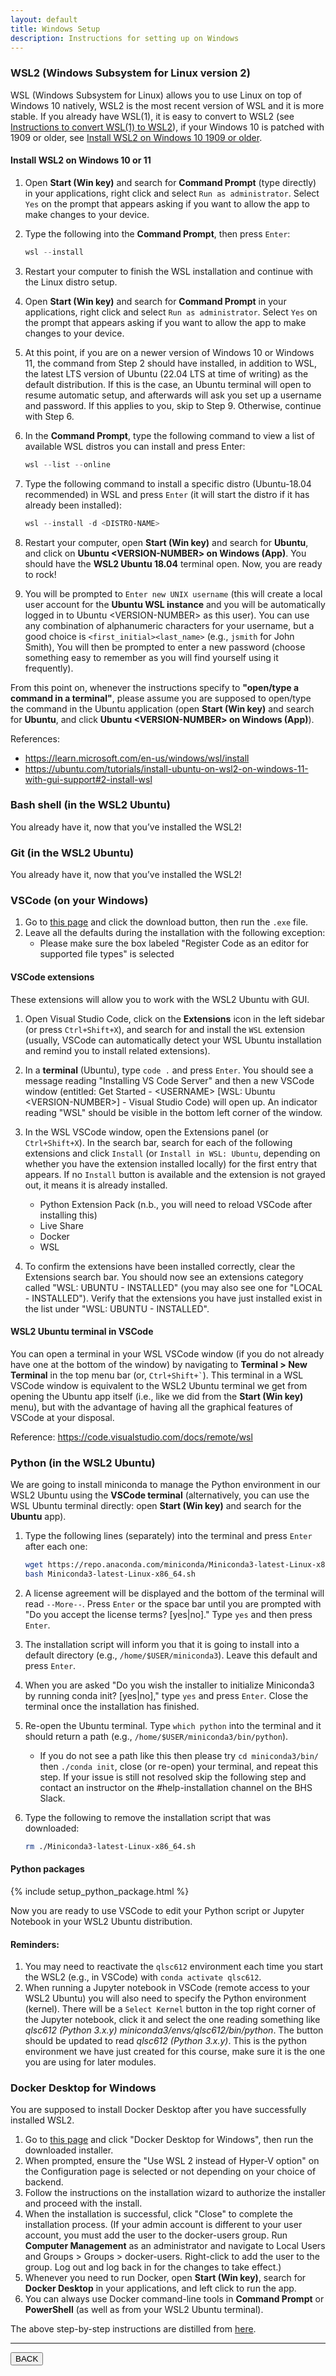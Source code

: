 ```yaml
---
layout: default
title: Windows Setup
description: Instructions for setting up on Windows
---
```


### WSL2 (Windows Subsystem for Linux version 2)

WSL (Windows Subsystem for Linux) allows you to use Linux on top of Windows 10
natively, WSL2 is the most recent version of WSL and it is more stable. If you
already have WSL(1), it is easy to convert to WSL2 (see
[Instructions to convert WSL(1) to WSL2](https://ericsysmin.com/2019/07/13/converting-wsl-1-operating-systems-to-wsl-2-on-windows/)),
if your Windows 10 is patched with 1909 or older, see
[Install WSL2 on Windows 10 1909 or older](https://pureinfotech.com/install-windows-subsystem-linux-2-windows-10/).

#### Install WSL2 on Windows 10 or 11

1. Open **Start (Win key)** and search for **Command Prompt** (type directly) in
   your applications, right click and select `Run as administrator`. Select
   `Yes` on the prompt that appears asking if you want to allow the app to make
   changes to your device.
2. Type the following into the **Command Prompt**, then press `Enter`:

   ```powershell
   wsl --install
   ```

3. Restart your computer to finish the WSL installation and continue with the
   Linux distro setup.
4. Open **Start (Win key)** and search for **Command Prompt** in your
   applications, right click and select `Run as administrator`. Select `Yes` on
   the prompt that appears asking if you want to allow the app to make changes
   to your device.
5. At this point, if you are on a newer version of Windows 10 or Windows 11, the
   command from Step 2 should have installed, in addition to WSL, the latest LTS
   version of Ubuntu (22.04 LTS at time of writing) as the default distribution.
   If this is the case, an Ubuntu terminal will open to resume automatic setup,
   and afterwards will ask you set up a username and password. If this applies
   to you, skip to Step 9. Otherwise, continue with Step 6.
6. In the **Command Prompt**, type the following command to view a list of
   available WSL distros you can install and press Enter:

   ```powershell
   wsl --list --online
   ```

7. Type the following command to install a specific distro (Ubuntu-18.04
   recommended) in WSL and press `Enter` (it will start the distro if it has
   already been installed):

   ```powershell
   wsl --install -d <DISTRO-NAME>
   ```

8. Restart your computer, open **Start (Win key)** and search for **Ubuntu**,
   and click on **Ubuntu \<VERSION-NUMBER\> on Windows (App)**. You should have
   the **WSL2 Ubuntu 18.04** terminal open. Now, you are ready to rock!
9. You will be prompted to `Enter new UNIX username` (this will create a local
   user account for the **Ubuntu WSL instance** and you will be automatically
   logged in to Ubuntu \<VERSION-NUMBER\> as this user). You can use any
   combination of alphanumeric characters for your username, but a good choice
   is `<first_initial><last_name>` (e.g., `jsmith` for John Smith), You will
   then be prompted to enter a new password (choose something easy to remember
   as you will find yourself using it frequently).

From this point on, whenever the instructions specify to **"open/type a command
in a terminal"**, please assume you are supposed to open/type the command in the
Ubuntu application (open **Start (Win key)** and search for **Ubuntu**, and
click **Ubuntu \<VERSION-NUMBER\> on Windows (App)**).

References:

- https://learn.microsoft.com/en-us/windows/wsl/install
- https://ubuntu.com/tutorials/install-ubuntu-on-wsl2-on-windows-11-with-gui-support#2-install-wsl

### Bash shell (in the WSL2 Ubuntu)

You already have it, now that you’ve installed the WSL2!

### Git (in the WSL2 Ubuntu)

You already have it, now that you’ve installed the WSL2!

### VSCode (on your Windows)

1. Go to [this page](https://code.visualstudio.com/) and click the download
   button, then run the `.exe` file.
2. Leave all the defaults during the installation with the following exception:
   - Please make sure the box labeled "Register Code as an editor for supported
     file types" is selected

#### VSCode extensions

These extensions will allow you to work with the WSL2 Ubuntu with GUI.

1. Open Visual Studio Code, click on the **Extensions** icon in the left sidebar
   (or press `Ctrl+Shift+X`), and search for and install the `WSL` extension
   (usually, VSCode can automatically detect your WSL Ubuntu installation and
   remind you to install related extensions).
2. In a **terminal** (Ubuntu), type `code .` and press `Enter`. You should see a
   message reading "Installing VS Code Server" and then a new VSCode window
   (entitled: Get Started - \<USERNAME\> [WSL: Ubuntu \<VERSION-NUMBER\>] -
   Visual Studio Code) will open up. An indicator reading "WSL" should be
   visible in the bottom left corner of the window.
3. In the WSL VSCode window, open the Extensions panel (or `Ctrl+Shift+X`). In
   the search bar, search for each of the following extensions and click
   `Install` (or `Install in WSL: Ubuntu`, depending on whether you have the
   extension installed locally) for the first entry that appears. If no
   `Install` button is available and the extension is not grayed out, it means
   it is already installed.

   - Python Extension Pack (n.b., you will need to reload VSCode after
     installing this)
   - Live Share
   - Docker
   - WSL

4. To confirm the extensions have been installed correctly, clear the Extensions
   search bar. You should now see an extensions category called "WSL: UBUNTU -
   INSTALLED" (you may also see one for "LOCAL - INSTALLED"). Verify that the
   extensions you have just installed exist in the list under "WSL: UBUNTU -
   INSTALLED".

#### WSL2 Ubuntu terminal in VSCode

You can open a terminal in your WSL VSCode window (if you do not already have
one at the bottom of the window) by navigating to **Terminal > New Terminal** in
the top menu bar (or, `` Ctrl+Shift+` ``). This terminal in a WSL VSCode window
is equivalent to the WSL2 Ubuntu terminal we get from opening the Ubuntu app
itself (i.e., like we did from the **Start (Win key)** menu), but with the
advantage of having all the graphical features of VSCode at your disposal.

Reference: https://code.visualstudio.com/docs/remote/wsl

### Python (in the WSL2 Ubuntu)

We are going to install miniconda to manage the Python environment in our WSL2
Ubuntu using the **VSCode terminal** (alternatively, you can use the WSL Ubuntu
terminal directly: open **Start (Win key)** and search for the **Ubuntu** app).

1. Type the following lines (separately) into the terminal and press `Enter`
   after each one:

   ```bash
   wget https://repo.anaconda.com/miniconda/Miniconda3-latest-Linux-x86_64.sh
   bash Miniconda3-latest-Linux-x86_64.sh
   ```

2. A license agreement will be displayed and the bottom of the terminal will
   read `--More--`. Press `Enter` or the space bar until you are prompted with
   "Do you accept the license terms? [yes\|no]." Type `yes` and then press
   `Enter`.
3. The installation script will inform you that it is going to install into a
   default directory (e.g., `/home/$USER/miniconda3`). Leave this default and
   press `Enter`.
4. When you are asked "Do you wish the installer to initialize Miniconda3 by
   running conda init? [yes\|no]," type `yes` and press `Enter`. Close the
   terminal once the installation has finished.
5. Re-open the Ubuntu terminal. Type `which python` into the terminal and it
   should return a path (e.g., `/home/$USER/miniconda3/bin/python`).
   - If you do not see a path like this then please try `cd miniconda3/bin/`
     then `./conda init`, close (or re-open) your terminal, and repeat this
     step. If your issue is still not resolved skip the following step and
     contact an instructor on the #help-installation channel on the BHS Slack.
6. Type the following to remove the installation script that was downloaded:

   ```bash
   rm ./Miniconda3-latest-Linux-x86_64.sh
   ```

#### Python packages

{% include setup_python_package.html %}

Now you are ready to use VSCode to edit your Python script or Jupyter
Notebook in your WSL2 Ubuntu distribution.

#### Reminders:

1. You may need to reactivate the `qlsc612` environment each time you start the
   WSL2 (e.g., in VSCode) with `conda activate qlsc612`.
2. When running a Jupyter notebook in VSCode (remote access to your WSL2 Ubuntu)
   you will also need to specify the Python environment (kernel).
   There will be a `Select Kernel` button in the top right corner of the Jupyter notebook,
   click it and select the one reading something like _qlsc612
   (Python 3.x.y) miniconda3/envs/qlsc612/bin/python_.
   The button should be updated to read _qlsc612 (Python 3.x.y)_.
   This is the python environment we have just created for this course,
   make sure it is the one you are using for later modules.

### Docker Desktop for Windows

You are supposed to install Docker Desktop after you have successfully installed WSL2.

1. Go to [this page](https://docs.docker.com/desktop/install/windows-install/)
   and click "Docker Desktop for Windows", then run the downloaded installer.
2. When prompted, ensure the "Use WSL 2 instead of Hyper-V option" on the
   Configuration page is selected or not depending on your choice of backend.
3. Follow the instructions on the installation wizard to authorize the installer
   and proceed with the install.
4. When the installation is successful, click "Close" to complete the
   installation process. (If your admin account is different to your user
   account, you must add the user to the docker-users group. Run **Computer
   Management** as an administrator and navigate to Local Users and Groups >
   Groups > docker-users. Right-click to add the user to the group. Log out and
   log back in for the changes to take effect.)
5. Whenever you need to run Docker, open **Start (Win key)**, search for
   **Docker Desktop** in your applications, and left click to run the app.
6. You can always use Docker command-line tools in **Command Prompt** or
   **PowerShell** (as well as from your WSL2 Ubuntu terminal).

The above step-by-step instructions are distilled from
[here](https://docs.docker.com/desktop/install/windows-install/).

---

<a href="{{ site.url }}/setup/setup.html"><button>BACK</button></a>
